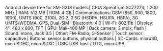 Android device tree for SM-G318 models | 
CPU: Spreatrum SC7727S, 1 200 MHz | 
RAM: 512 MB | 
ROM: 4 GB | 
Communications: GSM (850, 900, 1800, 1900), UMTS (900, 2100), 2G 2, 3.5G (HSDPA, HSUPA, HSPA), 3G UMTS/WCDMA, GPS, Dual-SIM | 
Bluetooth: 4.0 | 
Wi-Fi: 802.11b | 
Display: 4", 480 x 800, TFT | 
GPU: Mali-400 MP | 
Back camera: 3 mpix, flash | 
Sound: mono, Jack 3.5 | 
Other: FM-Radio, G-Sensor | 
Touch sensor: capacitive | 
Buttons: sensor buttons, physical buttons | 
SD-Cards: microSD, microSDHC, microSDXC | 
USB: USB-host / OTG, microUSB
